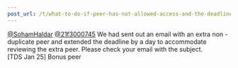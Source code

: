 ```yaml
---
post_url: /t/what-to-do-if-peer-has-not-allowed-access-and-the-deadline-is-over-for-peer-review-in-project-2/172471/3
---
```

[@SohamHaldar](/u/sohamhaldar) [@21f3000745](/u/21f3000745) We had sent out an email with an extra non - duplicate peer and extended the deadline by a day to accommodate reviewing the extra peer. Please check your email with the subject.  
[TDS Jan 25] Bonus peer